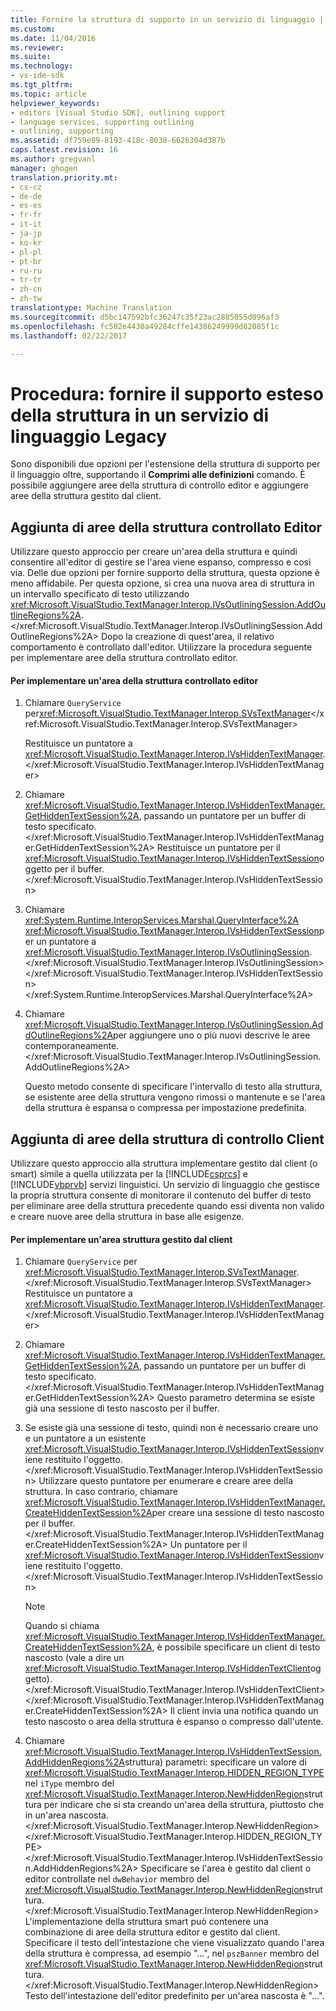 ```yaml
---
title: Fornire la struttura di supporto in un servizio di linguaggio | Documenti di Microsoft
ms.custom: 
ms.date: 11/04/2016
ms.reviewer: 
ms.suite: 
ms.technology:
- vs-ide-sdk
ms.tgt_pltfrm: 
ms.topic: article
helpviewer_keywords:
- editors [Visual Studio SDK], outlining support
- language services, supporting outlining
- outlining, supporting
ms.assetid: df759e89-8193-418c-8038-6626304d387b
caps.latest.revision: 16
ms.author: gregvanl
manager: ghogen
translation.priority.mt:
- cs-cz
- de-de
- es-es
- fr-fr
- it-it
- ja-jp
- ko-kr
- pl-pl
- pt-br
- ru-ru
- tr-tr
- zh-cn
- zh-tw
translationtype: Machine Translation
ms.sourcegitcommit: d5bc147592bfc36247c35f23ac2885055d096af3
ms.openlocfilehash: fc502e4430a49284cffe14386249999d82085f1c
ms.lasthandoff: 02/22/2017

---
```

# <a name="how-to-provide-expanded-outlining-support-in-a-legacy-language-service"></a>Procedura: fornire il supporto esteso della struttura in un servizio di linguaggio Legacy
Sono disponibili due opzioni per l'estensione della struttura di supporto per il linguaggio oltre, supportando il **Comprimi alle definizioni** comando. È possibile aggiungere aree della struttura di controllo editor e aggiungere aree della struttura gestito dal client.  
  
## <a name="adding-editor-controlled-outline-regions"></a>Aggiunta di aree della struttura controllato Editor  
 Utilizzare questo approccio per creare un'area della struttura e quindi consentire all'editor di gestire se l'area viene espanso, compresso e così via. Delle due opzioni per fornire supporto della struttura, questa opzione è meno affidabile. Per questa opzione, si crea una nuova area di struttura in un intervallo specificato di testo utilizzando <xref:Microsoft.VisualStudio.TextManager.Interop.IVsOutliningSession.AddOutlineRegions%2A>.</xref:Microsoft.VisualStudio.TextManager.Interop.IVsOutliningSession.AddOutlineRegions%2A> Dopo la creazione di quest'area, il relativo comportamento è controllato dall'editor. Utilizzare la procedura seguente per implementare aree della struttura controllato editor.  
  
#### <a name="to-implement-an-editor-controlled-outline-region"></a>Per implementare un'area della struttura controllato editor  
  
1.  Chiamare `QueryService` per<xref:Microsoft.VisualStudio.TextManager.Interop.SVsTextManager></xref:Microsoft.VisualStudio.TextManager.Interop.SVsTextManager>  
  
     Restituisce un puntatore a <xref:Microsoft.VisualStudio.TextManager.Interop.IVsHiddenTextManager>.</xref:Microsoft.VisualStudio.TextManager.Interop.IVsHiddenTextManager>  
  
2.  Chiamare <xref:Microsoft.VisualStudio.TextManager.Interop.IVsHiddenTextManager.GetHiddenTextSession%2A>, passando un puntatore per un buffer di testo specificato.</xref:Microsoft.VisualStudio.TextManager.Interop.IVsHiddenTextManager.GetHiddenTextSession%2A> Restituisce un puntatore per il <xref:Microsoft.VisualStudio.TextManager.Interop.IVsHiddenTextSession>oggetto per il buffer.</xref:Microsoft.VisualStudio.TextManager.Interop.IVsHiddenTextSession>  
  
3.  Chiamare <xref:System.Runtime.InteropServices.Marshal.QueryInterface%2A> <xref:Microsoft.VisualStudio.TextManager.Interop.IVsHiddenTextSession>per un puntatore a <xref:Microsoft.VisualStudio.TextManager.Interop.IVsOutliningSession>.</xref:Microsoft.VisualStudio.TextManager.Interop.IVsOutliningSession> </xref:Microsoft.VisualStudio.TextManager.Interop.IVsHiddenTextSession> </xref:System.Runtime.InteropServices.Marshal.QueryInterface%2A>  
  
4.  Chiamare <xref:Microsoft.VisualStudio.TextManager.Interop.IVsOutliningSession.AddOutlineRegions%2A>per aggiungere uno o più nuovi descrive le aree contemporaneamente.</xref:Microsoft.VisualStudio.TextManager.Interop.IVsOutliningSession.AddOutlineRegions%2A>  
  
     Questo metodo consente di specificare l'intervallo di testo alla struttura, se esistente aree della struttura vengono rimossi o mantenute e se l'area della struttura è espansa o compressa per impostazione predefinita.  
  
## <a name="adding-client-controlled-outline-regions"></a>Aggiunta di aree della struttura di controllo Client  
 Utilizzare questo approccio alla struttura implementare gestito dal client (o smart) simile a quella utilizzata per la [!INCLUDE[csprcs](../../data-tools/includes/csprcs_md.md)] e [!INCLUDE[vbprvb](../../code-quality/includes/vbprvb_md.md)] servizi linguistici. Un servizio di linguaggio che gestisce la propria struttura consente di monitorare il contenuto del buffer di testo per eliminare aree della struttura precedente quando essi diventa non valido e creare nuove aree della struttura in base alle esigenze.  
  
#### <a name="to-implement-a-client-controlled-outline-region"></a>Per implementare un'area struttura gestito dal client  
  
1.  Chiamare `QueryService` per <xref:Microsoft.VisualStudio.TextManager.Interop.SVsTextManager>.</xref:Microsoft.VisualStudio.TextManager.Interop.SVsTextManager> Restituisce un puntatore a <xref:Microsoft.VisualStudio.TextManager.Interop.IVsHiddenTextManager>.</xref:Microsoft.VisualStudio.TextManager.Interop.IVsHiddenTextManager>  
  
2.  Chiamare <xref:Microsoft.VisualStudio.TextManager.Interop.IVsHiddenTextManager.GetHiddenTextSession%2A>, passando un puntatore per un buffer di testo specificato.</xref:Microsoft.VisualStudio.TextManager.Interop.IVsHiddenTextManager.GetHiddenTextSession%2A> Questo parametro determina se esiste già una sessione di testo nascosto per il buffer.  
  
3.  Se esiste già una sessione di testo, quindi non è necessario creare uno e un puntatore a un esistente <xref:Microsoft.VisualStudio.TextManager.Interop.IVsHiddenTextSession>viene restituito l'oggetto.</xref:Microsoft.VisualStudio.TextManager.Interop.IVsHiddenTextSession> Utilizzare questo puntatore per enumerare e creare aree della struttura. In caso contrario, chiamare <xref:Microsoft.VisualStudio.TextManager.Interop.IVsHiddenTextManager.CreateHiddenTextSession%2A>per creare una sessione di testo nascosto per il buffer.</xref:Microsoft.VisualStudio.TextManager.Interop.IVsHiddenTextManager.CreateHiddenTextSession%2A> Un puntatore per il <xref:Microsoft.VisualStudio.TextManager.Interop.IVsHiddenTextSession>viene restituito l'oggetto.</xref:Microsoft.VisualStudio.TextManager.Interop.IVsHiddenTextSession>  
  
    > [!NOTE]
    >  Quando si chiama <xref:Microsoft.VisualStudio.TextManager.Interop.IVsHiddenTextManager.CreateHiddenTextSession%2A>, è possibile specificare un client di testo nascosto (vale a dire un <xref:Microsoft.VisualStudio.TextManager.Interop.IVsHiddenTextClient>oggetto).</xref:Microsoft.VisualStudio.TextManager.Interop.IVsHiddenTextClient> </xref:Microsoft.VisualStudio.TextManager.Interop.IVsHiddenTextManager.CreateHiddenTextSession%2A> Il client invia una notifica quando un testo nascosto o area della struttura è espanso o compresso dall'utente.  
  
4.  Chiamare <xref:Microsoft.VisualStudio.TextManager.Interop.IVsHiddenTextSession.AddHiddenRegions%2A>struttura) parametri: specificare un valore di <xref:Microsoft.VisualStudio.TextManager.Interop.HIDDEN_REGION_TYPE>nel `iType` membro del <xref:Microsoft.VisualStudio.TextManager.Interop.NewHiddenRegion>struttura per indicare che si sta creando un'area della struttura, piuttosto che in un'area nascosta.</xref:Microsoft.VisualStudio.TextManager.Interop.NewHiddenRegion> </xref:Microsoft.VisualStudio.TextManager.Interop.HIDDEN_REGION_TYPE> </xref:Microsoft.VisualStudio.TextManager.Interop.IVsHiddenTextSession.AddHiddenRegions%2A> Specificare se l'area è gestito dal client o editor controllate nel `dwBehavior` membro del <xref:Microsoft.VisualStudio.TextManager.Interop.NewHiddenRegion>struttura.</xref:Microsoft.VisualStudio.TextManager.Interop.NewHiddenRegion> L'implementazione della struttura smart può contenere una combinazione di aree della struttura editor e gestito dal client. Specificare il testo dell'intestazione che viene visualizzato quando l'area della struttura è compressa, ad esempio "...", nel `pszBanner` membro del <xref:Microsoft.VisualStudio.TextManager.Interop.NewHiddenRegion>struttura.</xref:Microsoft.VisualStudio.TextManager.Interop.NewHiddenRegion> Testo dell'intestazione dell'editor predefinito per un'area nascosta è "...".

